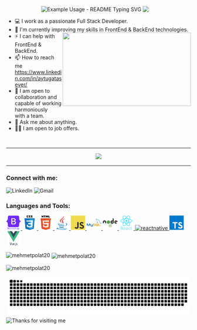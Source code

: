 <div align="center">
  <img src="https://readme-typing-svg.demolab.com/?lines=Hi+there,+I'm+Mehmet&font=Fira%20Code&center=true&width=380&height=50&duration=4000&pause=1000&color=000000&size=24" alt="Example Usage - README Typing SVG" style="display: inline-block; vertical-align: middle;">
  <img src="https://media.giphy.com/media/hvRJCLFzcasrR4ia7z/giphy.gif" width="7%" style="display: inline-block; vertical-align: middle;">
</div>

- 💻 I work as a passionate Full Stack Developer.
- 🌱 I'm currently improving my skills in FrontEnd & BackEnd technologies.
    <img src="https://www.mygo.ge/uploads/blog/1584023795.jpg" width="350px" height="200px" align= "right" />
- ⚡ I can help with FrontEnd & BackEnd.
- 📫 How to reach me https://www.linkedin.com/in/aytugatasever/
- 👯 I am open to collaboration and capable of working harmoniously <br/> with a team.
- 💬 Ask me about anything.
- 🤝🏻 I am open to job offers.

<br/>

--------------
<div align="center">
    <img src="https://profile-counter.glitch.me/{AytuğAtasever}/count.svg" style="width: 300px; height: auto; color:white" />
</div>

---------

<h3 align="left">Connect with me:</h3>
<a href="https://www.linkedin.com/in/aytugatasever/" target="_blank" style="text-decoration: none;">
    <img src="https://img.shields.io/badge/LinkedIn-%230077B5.svg?style=for-the-badge&logo=linkedin&logoColor=white" alt="LinkedIn">
</a>

<a href="aytuuc1@gmail.com" target="_blank" style="text-decoration: none;">
    <img src="https://img.shields.io/badge/Gmail-D14836.svg?style=for-the-badge&logo=Gmail&logoColor=white" alt="Gmail">
</a>
<h3 align="left">Languages and Tools:</h3>
<p align="left"> <a href="https://getbootstrap.com" target="_blank" rel="noreferrer"> <img src="https://raw.githubusercontent.com/devicons/devicon/master/icons/bootstrap/bootstrap-plain-wordmark.svg" alt="bootstrap" width="40" height="40"/> </a> <a href="https://www.w3schools.com/css/" target="_blank" rel="noreferrer"> <img src="https://raw.githubusercontent.com/devicons/devicon/master/icons/css3/css3-original-wordmark.svg" alt="css3" width="40" height="40"/> </a> <a href="https://www.w3.org/html/" target="_blank" rel="noreferrer"> <img src="https://raw.githubusercontent.com/devicons/devicon/master/icons/html5/html5-original-wordmark.svg" alt="html5" width="40" height="40"/> </a> <a href="https://www.java.com" target="_blank" rel="noreferrer"> <img src="https://raw.githubusercontent.com/devicons/devicon/master/icons/java/java-original.svg" alt="java" width="40" height="40"/> </a> <a href="https://developer.mozilla.org/en-US/docs/Web/JavaScript" target="_blank" rel="noreferrer"> <img src="https://raw.githubusercontent.com/devicons/devicon/master/icons/javascript/javascript-original.svg" alt="javascript" width="40" height="40"/> </a> <a href="https://www.mysql.com/" target="_blank" rel="noreferrer"> <img src="https://raw.githubusercontent.com/devicons/devicon/master/icons/mysql/mysql-original-wordmark.svg" alt="mysql" width="40" height="40"/> </a> <a href="https://nodejs.org" target="_blank" rel="noreferrer"> <img src="https://raw.githubusercontent.com/devicons/devicon/master/icons/nodejs/nodejs-original-wordmark.svg" alt="nodejs" width="40" height="40"/> </a> <a href="https://reactjs.org/" target="_blank" rel="noreferrer"> <img src="https://raw.githubusercontent.com/devicons/devicon/master/icons/react/react-original-wordmark.svg" alt="react" width="40" height="40"/> </a> <a href="https://reactnative.dev/" target="_blank" rel="noreferrer"> <img src="https://reactnative.dev/img/header_logo.svg" alt="reactnative" width="40" height="40"/> </a> <a href="https://www.typescriptlang.org/" target="_blank" rel="noreferrer"> <img src="https://raw.githubusercontent.com/devicons/devicon/master/icons/typescript/typescript-original.svg" alt="typescript" width="40" height="40"/> </a> <a href="https://vuejs.org/" target="_blank" rel="noreferrer"> <img src="https://raw.githubusercontent.com/devicons/devicon/master/icons/vuejs/vuejs-original-wordmark.svg" alt="vuejs" width="40" height="40"/> </a> </p>

<p><img align="left" src="https://github-readme-stats.vercel.app/api/top-langs?username=mehmetpolat20&show_icons=true&locale=en&layout=compact" alt="mehmetpolat20" /></p>

<p>&nbsp;<img align="center" src="https://github-readme-stats.vercel.app/api?username=mehmetpolat20&show_icons=true&locale=en" alt="mehmetpolat20" /></p>

<p><img align="center" src="https://github-readme-streak-stats.herokuapp.com/?user=mehmetpolat20&" alt="mehmetpolat20" /></p>

<center>
<picture>
  <source
    media="(prefers-color-scheme: dark)"
    srcset="https://raw.githubusercontent.com/platane/snk/output/github-contribution-grid-snake-dark.svg"
  />
  <source
    media="(prefers-color-scheme: light)"
    srcset="https://raw.githubusercontent.com/platane/snk/output/github-contribution-grid-snake.svg"
  />
  <img
    alt="github contribution grid snake animation"
    src="https://raw.githubusercontent.com/platane/snk/output/github-contribution-grid-snake.svg"
  />
</picture>
</center>
<img height="100" alt="Thanks for visiting me" width="100%" color="black" src="https://raw.githubusercontent.com/BrunnerLivio/brunnerlivio/master/images/marquee.svg" />


